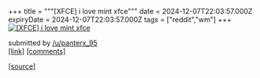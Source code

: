 +++
title = """[XFCE] i love mint xfce"""
date = 2024-12-07T22:03:57.000Z
expiryDate = 2024-12-07T22:03:57.000Z
tags = ["reddit","wm"]
+++
[![[XFCE] i love mint xfce](https://preview.redd.it/jsqfl7aq1i5e1.png?width=640&crop=smart&auto=webp&s=68edc22344e139708240f9a4e214de2b642dd012 "[XFCE] i love mint xfce")](https://www.reddit.com/r/unixporn/comments/1h93h8y/xfce_i_love_mint_xfce/)

submitted by [/u/panterx\_95](https://www.reddit.com/user/panterx_95)  
[\[link\]](https://i.redd.it/jsqfl7aq1i5e1.png) [\[comments\]](https://www.reddit.com/r/unixporn/comments/1h93h8y/xfce_i_love_mint_xfce/)

[[source]](https://www.reddit.com/r/unixporn/comments/1h93h8y/xfce_i_love_mint_xfce/)
